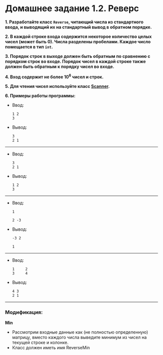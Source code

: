 # Домашнее задание 1.2. Реверс
**1. Разработайте класс `Reverse`, читающий числа из стандартного ввода, и выводящий их на стандартный вывод в обратном порядке.**

**2. В каждой строке входа содержится некоторое количество целых чисел (может быть 0). Числа разделены пробелами. Каждое число помещается в тип `int`.**

**3. Порядок строк в выходе должен быть обратным по сравнению с порядком строк во входе. Порядок чисел в каждой строке также должен быть обратным к порядку чисел во входе.**

**4. Вход содержит не более 10<sup>6</sup> чисел и строк.**

**5. Для чтения чисел используйте класс [Scanner](https://docs.oracle.com/en/java/javase/11/docs/api/java.base/java/util/Scanner.html).**

**6. Примеры работы программы:**
* Ввод:

      1 2
      3
* Вывод:

      3
      2 1
___
* Ввод:

      3
      2 1
* Вывод:

      1 2
      3
___
* Ввод:

      1

      2 -3
* Вывод:

      -3 2

      1
___
* Ввод:

      1     2
      3     4
* Вывод:

      4 3
      2 1
___

### Модификация:
**Min**
- Рассмотрим входные данные как (не полностью определенную) матрицу, вместо каждого числа выведите минимум из чисел на текущей строке и колонке.
- Класс должен иметь имя ReverseMin


